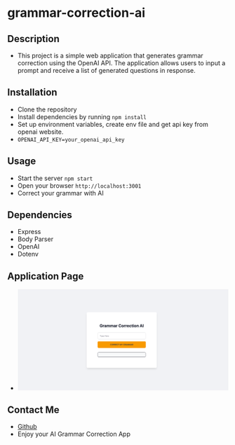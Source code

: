 # grammar-correction-ai

## Description
* This project is a simple web application that generates grammar correction using the OpenAI API. The application allows users to input a prompt and receive a list of generated questions in response.

## Installation
* Clone the repository
* Install dependencies by running ```npm install```
* Set up environment variables, create env file and get api key from openai website. 
* ```OPENAI_API_KEY=your_openai_api_key```

## Usage
* Start the server ```npm start```
* Open your browser ```http://localhost:3001```
* Correct your grammar with AI

## Dependencies
* Express
* Body Parser
* OpenAI
* Dotenv

## Application Page
* ![application](./public/images/application-page.png)

## Contact Me

* [Github](https://github.com/veyselarslan12)
* Enjoy your AI Grammar Correction App
